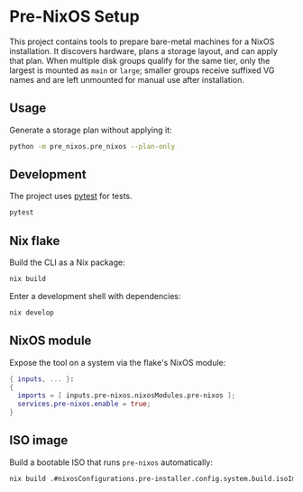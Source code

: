 # Pre-NixOS Setup

This project contains tools to prepare bare-metal machines for a NixOS installation. It discovers hardware, plans a storage layout, and can apply that plan. When multiple disk groups qualify for the same tier, only the largest is mounted as `main` or `large`; smaller groups receive suffixed VG names and are left unmounted for manual use after installation.

## Usage

Generate a storage plan without applying it:

```bash
python -m pre_nixos.pre_nixos --plan-only
```

## Development

The project uses [pytest](https://pytest.org) for tests.

```bash
pytest
```

## Nix flake

Build the CLI as a Nix package:

```bash
nix build
```

Enter a development shell with dependencies:

```bash
nix develop
```

## NixOS module

Expose the tool on a system via the flake's NixOS module:

```nix
{ inputs, ... }:
{
  imports = [ inputs.pre-nixos.nixosModules.pre-nixos ];
  services.pre-nixos.enable = true;
}
```

## ISO image

Build a bootable ISO that runs `pre-nixos` automatically:

```bash
nix build .#nixosConfigurations.pre-installer.config.system.build.isoImage
```

